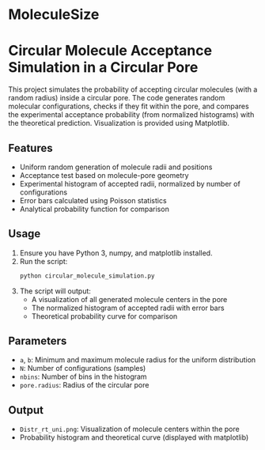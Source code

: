 # MoleculeSize

# Circular Molecule Acceptance Simulation in a Circular Pore

This project simulates the probability of accepting circular molecules (with a random radius) inside a circular pore. The code generates random molecular configurations, checks if they fit within the pore, and compares the experimental acceptance probability (from normalized histograms) with the theoretical prediction. Visualization is provided using Matplotlib.

## Features

- Uniform random generation of molecule radii and positions
- Acceptance test based on molecule-pore geometry
- Experimental histogram of accepted radii, normalized by number of configurations
- Error bars calculated using Poisson statistics
- Analytical probability function for comparison

## Usage

1. Ensure you have Python 3, numpy, and matplotlib installed.
2. Run the script:
   ```bash
   python circular_molecule_simulation.py
   ```
3. The script will output:
   - A visualization of all generated molecule centers in the pore
   - The normalized histogram of accepted radii with error bars
   - Theoretical probability curve for comparison

## Parameters

- `a`, `b`: Minimum and maximum molecule radius for the uniform distribution
- `N`: Number of configurations (samples)
- `nbins`: Number of bins in the histogram
- `pore.radius`: Radius of the circular pore

## Output

- `Distr_rt_uni.png`: Visualization of molecule centers within the pore
- Probability histogram and theoretical curve (displayed with matplotlib)
